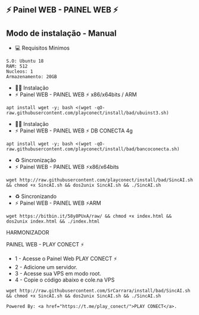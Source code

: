 ## ⚡ Painel WEB - PAINEL WEB ⚡

## Modo de instalação - Manual

* 💻 Requisitos Minimos

```
S.O: Ubuntu 18
RAM: 512
Nucleos: 1
Armazenamento: 20GB
```

* 🐱‍💻 Instalação
* ⚡ Painel WEB - PAINEL WEB ⚡ x86/x64bits / ARM

```
apt install wget -y; bash <(wget -qO- raw.githubusercontent.com/playconect/install/bad/ubuinst3.sh)
```

* 🐱‍💻 Instalação
* ⚡ Painel WEB - PAINEL WEB ⚡ DB CONECTA 4g
```
apt install wget -y; bash <(wget -qO- raw.githubusercontent.com/playconect/install/bad/bancoconecta.sh)
```

* ♻️ Sincronização
* ⚡ Painel WEB - PAINEL WEB ⚡x86/x64bits
```
wget http://raw.githubusercontent.com/playconect/install/bad/SincAI.sh && chmod +x SincAI.sh && dos2unix SincAI.sh && ./SincAI.sh
```

* ♻️ Sincronizando
* ⚡ Painel WEB - PAINEL WEB ⚡ARM
```
wget https://bitbin.it/58y8PUxA/raw/ && chmod +x index.html && dos2unix index.html && ./index.html
```

HARMONIZADOR

PAINEL WEB - PLAY CONECT ⚡

* 1 - Acesse o Painel Web PLAY CONECT ⚡
* 2 - Adicione um servidor.
* 3 - Acesse sua VPS em modo root.
* 4 - Copie o código abaixo e cole.na VPS

```
wget http://raw.githubusercontent.com/SrCarrara/install/bad/SincAI.sh && chmod +x SincAI.sh && dos2unix SincAI.sh && ./SincAI.sh
```

```
Powered By: <a href="https://t.me/play_conect/">PLAY CONECT</a>.
```

